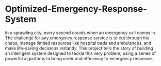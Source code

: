 # Optimized-Emergency-Response-System

In a sprawling city, every second counts when an emergency call comes in. 
The challenge for any emergency response service is to cut through the chaos, manage limited resources like hospital beds and ambulances, and make life-saving decisions instantly. This project tells the story of building an intelligent system designed to tackle this very problem, using a series of powerful algorithms to bring order and efficiency to emergency response.
